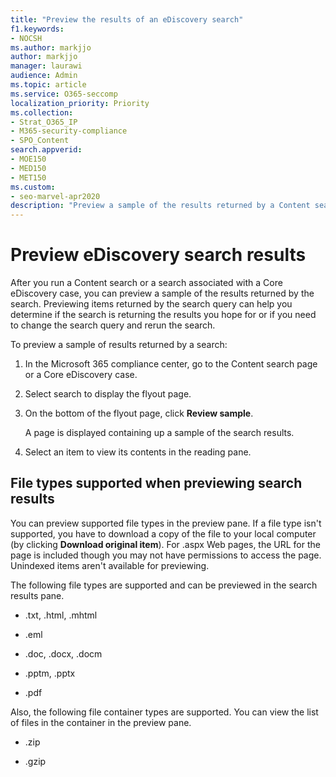 ```yaml
---
title: "Preview the results of an eDiscovery search"
f1.keywords:
- NOCSH
ms.author: markjjo
author: markjjo
manager: laurawi
audience: Admin
ms.topic: article
ms.service: O365-seccomp
localization_priority: Priority
ms.collection: 
- Strat_O365_IP
- M365-security-compliance
- SPO_Content
search.appverid:
- MOE150
- MED150
- MET150
ms.custom:
- seo-marvel-apr2020
description: "Preview a sample of the results returned by a Content search or a Core eDiscovery search in the Microsoft 365 compliance center."
---
```


# Preview eDiscovery search results

After you run a Content search or a search associated with a Core eDiscovery case, you can preview a sample of the results returned by the search. Previewing items returned by the search query can help you determine if the search is returning the results you hope for or if you need to change the search query and rerun the search.

To preview a sample of results returned by a search:

1. In the Microsoft 365 compliance center, go to the Content search page or a Core eDiscovery case.

2. Select search to display the flyout page.

3. On the bottom of the flyout page, click **Review sample**.

   A page is displayed containing up a sample of the search results.

4. Select an item to view its contents in the reading pane.

## File types supported when previewing search results

You can preview supported file types in the preview pane. If a file type isn't supported, you have to download a copy of the file to your local computer (by clicking **Download original item**). For .aspx Web pages, the URL for the page is included though you may not have permissions to access the page. Unindexed items aren't available for previewing.

The following file types are supported and can be previewed in the search results pane.
  
- .txt, .html, .mhtml

- .eml

- .doc, .docx, .docm

- .pptm, .pptx

- .pdf

Also, the following file container types are supported. You can view the list of files in the container in the preview pane.
  
- .zip

- .gzip
